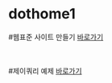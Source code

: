 # dothome1

#웹표준 사이트 만들기
<a href="https://thldnjs.github.io/dothome1/webstandard/index.html">바로가기</a>

<br>
<br>
#제이쿼리 예제
<a href="http://127.0.0.1:5500/jquery/jquery04.html">바로가기</a>
